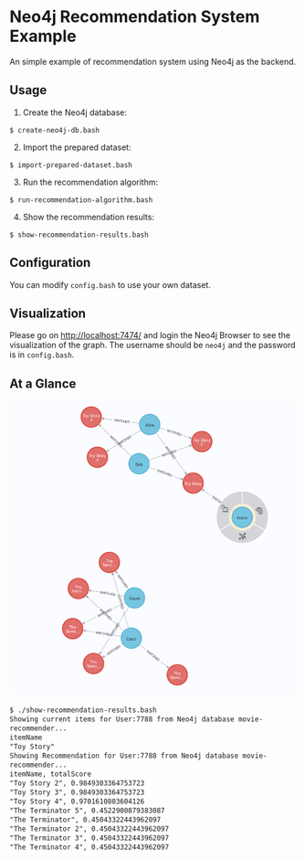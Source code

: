 # Neo4j Recommendation System Example

An simple example of recommendation system using Neo4j as the backend.

## Usage

1. Create the Neo4j database:
```
$ create-neo4j-db.bash
```
2. Import the prepared dataset:
```
$ import-prepared-dataset.bash
```
3. Run the recommendation algorithm:
```
$ run-recommendation-algorithm.bash
```
4. Show the recommendation results:
```
$ show-recommendation-results.bash
```

## Configuration

You can modify `config.bash` to use your own dataset.

## Visualization

Please go on <http://localhost:7474/> and login the Neo4j Browser to see the visualization of the graph.
The username should be `neo4j` and the password is in `config.bash`.

## At a Glance

![neo4j-browser-screenshot.png](./images/neo4j-browser-screenshot.png)

```
$ ./show-recommendation-results.bash
Showing current items for User:7788 from Neo4j database movie-recommender...
itemName
"Toy Story"
Showing Recommendation for User:7788 from Neo4j database movie-recommender...
itemName, totalScore
"Toy Story 2", 0.9849303364753723
"Toy Story 3", 0.9849303364753723
"Toy Story 4", 0.9701610803604126
"The Terminator 5", 0.4522900879383087
"The Terminator", 0.45043322443962097
"The Terminator 2", 0.45043322443962097
"The Terminator 3", 0.45043322443962097
"The Terminator 4", 0.45043322443962097
```
